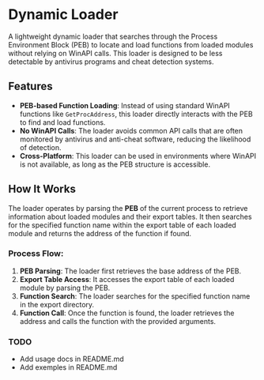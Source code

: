# Dynamic Loader

A lightweight dynamic loader that searches through the Process Environment Block (PEB) to locate and load functions from loaded modules without relying on WinAPI calls. This loader is designed to be less detectable by antivirus programs and cheat detection systems.

## Features

- **PEB-based Function Loading**: Instead of using standard WinAPI functions like `GetProcAddress`, this loader directly interacts with the PEB to find and load functions.
- **No WinAPI Calls**: The loader avoids common API calls that are often monitored by antivirus and anti-cheat software, reducing the likelihood of detection.
- **Cross-Platform**: This loader can be used in environments where WinAPI is not available, as long as the PEB structure is accessible.

## How It Works

The loader operates by parsing the **PEB** of the current process to retrieve information about loaded modules and their export tables. It then searches for the specified function name within the export table of each loaded module and returns the address of the function if found.

### Process Flow:
1. **PEB Parsing**: The loader first retrieves the base address of the PEB.
2. **Export Table Access**: It accesses the export table of each loaded module by parsing the PEB.
3. **Function Search**: The loader searches for the specified function name in the export directory.
4. **Function Call**: Once the function is found, the loader retrieves the address and calls the function with the provided arguments.

### TODO
- Add usage docs in README.md
- Add exemples in README.md
